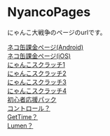 # NyancoPages
にゃんこ大戦争のページのurlです。

<a href="https://ponosgames.com/information/appli/battlecats/purchase/android/nekokan_buy_1.html">ネコ缶課金ページ(Android)</a><br>
<a href="https://ponosgames.com/information/appli/battlecats/purchase/ios/nekokan_buy_1.html">ネコ缶課金ページ(iOS)</a><br>
<a href="https://ponosgames.com/information/appli/battlecats/scratch/index_001.html">にゃんこスクラッチ1</a><br>
<a href="https://ponosgames.com/information/appli/battlecats/scratch/index_002.html">にゃんこスクラッチ2</a><br>
<a href="https://ponosgames.com/information/appli/battlecats/scratch/index_003.html">にゃんこスクラッチ3</a><br>
<a href="https://ponosgames.com/information/appli/battlecats/scratch/index_004.html">にゃんこスクラッチ4</a><br>
<a href="https://ponosgames.com/information/appli/battlecats/purchase/android/beginner_1.html">初心者応援パック</a><br>
<a href="https://nyanko-events.ponosgames.com/control/event_update/battlecats/control.json">コントロール？</a><br>
<a href="https://nyanko-backups.ponosgames.com/?action=getTime">GetTime？</a><br>
<a href="https://nyanko-backups.ponosgames.com/index.php">Lumen？</a><br>
